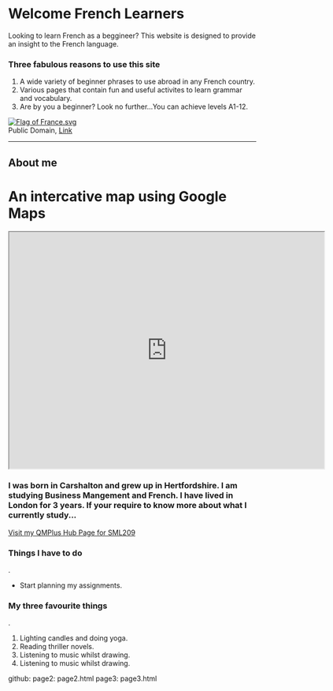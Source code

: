 <h1>Welcome French Learners</h1>
<p> Looking to learn French as a beggineer? This website is designed to provide an insight to the French language.
 
 <h3> Three fabulous reasons to use this site </h3>
 <ol>
 <li> A wide variety of beginner phrases to use abroad in any French country. </li>
 <li> Various pages that contain fun and useful activites to learn grammar and vocabulary. </li>
 <li> Are by you a beginner? Look no further...You can achieve levels A1-12. </li>
</ol> </p>


<p><a href="https://en.wikipedia.org/wiki/File:Flag_of_France.svg#/media/File:Flag_of_France.svg"><img src="https://upload.wikimedia.org/wikipedia/en/thumb/c/c3/Flag_of_France.svg/1200px-Flag_of_France.svg.png" alt="Flag of France.svg"></a><br>Public Domain, <a href="https://en.wikipedia.org/w/index.php?curid=33285388">Link</a></p>

<!-- REMOVE THE DASHED LINES -->
 <hr>
<h2> About me </h2>
<h1> An intercative map using Google Maps </h1>
<iframe src="https://www.google.co.uk/maps/d/embed?mid=15NF8lzASk5m9BUDqSEPRRIW-0WcCHzBU" width="640" height="480"></iframe>

 <h3>I was born in Carshalton and grew up in Hertfordshire. I am studying Business Mangement and French. I have lived in London for 3 years. If your require to know more about what I currently study...</h3>
<a href="https://hub.qmplus.qmul.ac.uk/view/view.php?profile=ml15258&page=sml209-computers-and-languages-2018-lauren"> Visit my QMPlus Hub Page for SML209</a> 
 <!-- REMOVE THE DASHED LINES -->
 <h3> Things I have to do </h3>.
<ul>
<li> Start planning my assignments.</li>
</ul>
 <!-- MAKE SURE YOU CLOSE THE <ul> TAG - </ul> -->
 
 <!-- REMOVE THE DASHED LINES -->
 
 <h3> My three favourite things </h3>.
 <ol>
 <li> Lighting candles and doing yoga. </li>
 <li> Reading thriller novels. </li>
 <li> Listening to music whilst drawing. </li>
 <li> Listening to music whilst drawing. </li>
</ol>
  
<!-- MAKE SURE YOU CLOSE THE <ol> TAG - </ol> -->

github:
  page2: page2.html
  page3: page3.html
